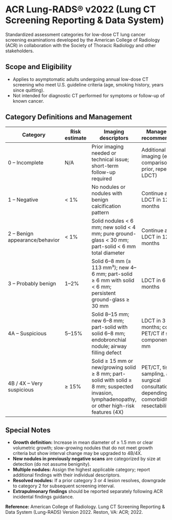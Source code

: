 # ACR Lung-RADS® v2022 (Lung CT Screening Reporting & Data System)

Standardized assessment categories for low-dose CT lung cancer screening examinations developed by the American College of Radiology (ACR) in collaboration with the Society of Thoracic Radiology and other stakeholders.

## Scope and Eligibility
- Applies to asymptomatic adults undergoing annual low-dose CT screening who meet U.S. guideline criteria (age, smoking history, years since quitting).
- Not intended for diagnostic CT performed for symptoms or follow-up of known cancer.

## Category Definitions and Management
| Category | Risk estimate | Imaging descriptors | Management recommendation |
| --- | --- | --- | --- |
| 0 – Incomplete | N/A | Prior imaging needed or technical issue; short-term follow-up required | Additional imaging (e.g., comparison with prior, repeat LDCT) |
| 1 – Negative | < 1% | No nodules or nodules with benign calcification pattern | Continue annual LDCT in 12 months |
| 2 – Benign appearance/behavior | < 1% | Solid nodules < 6 mm; new solid < 4 mm; pure ground-glass < 30 mm; part-solid < 6 mm total diameter | Continue annual LDCT in 12 months |
| 3 – Probably benign | 1–2% | Solid 6–8 mm (≥ 113 mm³); new 4–6 mm; part-solid ≥ 6 mm with solid < 6 mm; persistent ground-glass ≥ 30 mm | LDCT in 6 months |
| 4A – Suspicious | 5–15% | Solid 8–15 mm; new 6–8 mm; part-solid with solid 6–8 mm; endobronchial nodule; airway filling defect | LDCT in 3 months; consider PET/CT if solid component ≥ 8 mm |
| 4B / 4X – Very suspicious | ≥ 15% | Solid ≥ 15 mm or new/growing solid ≥ 8 mm; part-solid with solid ≥ 8 mm; suspected invasion, lymphadenopathy, or other high-risk features (4X) | PET/CT, tissue sampling, and/or surgical consultation depending on comorbidity and resectability |

## Special Notes
- **Growth definition:** Increase in mean diameter of ≥ 1.5 mm or clear volumetric growth; slow-growing nodules that do not meet growth criteria but show interval change may be upgraded to 4B/4X.
- **New nodules in previously negative scans** are categorized by size at detection (do not assume benignity).
- **Multiple nodules:** Assign the highest applicable category; report additional findings with their individual descriptors.
- **Resolved nodules:** If a prior category 3 or 4 lesion resolves, downgrade to category 2 for subsequent screening interval.
- **Extrapulmonary findings** should be reported separately following ACR incidental findings guidance.

**Reference:** American College of Radiology. Lung CT Screening Reporting & Data System (Lung-RADS) Version 2022. Reston, VA: ACR; 2022.
